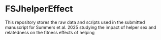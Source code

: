 # FSJhelperEffect
This repository stores the raw data and scripts used in the submitted manuscript for Summers et al. 2025 studying the impact of helper sex and relatedness on the fitness effects of helping
